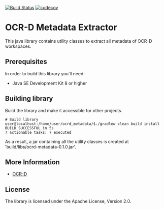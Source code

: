 [![Build Status](https://travis-ci.com/VolkerHartmann/ocrd_metadata.svg?branch=master)](https://travis-ci.com/VolkerHartmann/ocrd_metadata)
[![codecov](https://codecov.io/gh/VolkerHartmann/ocrd_metadata/branch/master/graph/badge.svg)](https://codecov.io/gh/VolkerHartmann/ocrd_metadata)
# OCR-D Metadata Extractor

This java library contains utility classes to extract all metadata of OCR-D workspaces.

## Prerequisites

In order to build this library you'll need:

* Java SE Development Kit 8 or higher

## Building library
Build the library and make it accessible for other projects.
```bash=bash
# Build library
user@localhost:/home/user/ocrd_metadata/$./gradlew clean build install
BUILD SUCCESSFUL in 5s
7 actionable tasks: 7 executed
```
As a result, a jar containing all the utility classes is created at 'build/libs/ocrd-metadata-0.1.0.jar'.





## More Information

* [OCR-D](https://ocr-d.github.io/)

## License

The library is licensed under the Apache License, Version 2.0.
